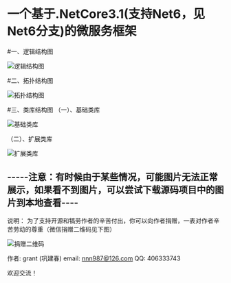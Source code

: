 # 一个基于.NetCore3.1(支持Net6，见Net6分支)的微服务框架

#一、逻辑结构图

![逻辑结构图](https://github.com/grantgonggithub/GMS/blob/master/level.png)

#二、拓扑结构图

![拓扑结构图](https://github.com/grantgonggithub/GMS/blob/master/inter_new.png)

#三、类库结构图
  （一）、基础类库
  
![基础类库](https://github.com/grantgonggithub/GMS/blob/master/class.png)

（二）、扩展类库

![扩展类库](https://github.com/grantgonggithub/GMS/blob/master/class_ext.png)

## -----注意：有时候由于某些情况，可能图片无法正常展示，如果看不到图片，可以尝试下载源码项目中的图片到本地查看----

说明：   为了支持开源和犒劳作者的辛苦付出，你可以向作者捐赠，一表对作者辛苦劳动的尊重（微信捐赠二维码见下图）

![捐赠二维码](https://github.com/grantgonggithub/CRM/blob/master/qrcode.png?raw=true)


作者:     grant (巩建春)
email:   nnn987@126.com
QQ:      406333743


欢迎交流！
